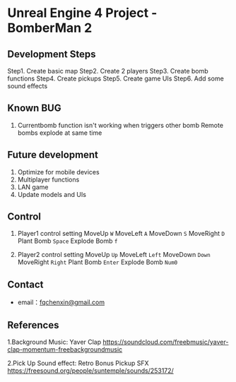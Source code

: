 # Unreal Engine 4 Project - BomberMan 2
## Development Steps
Step1. Create basic map 
Step2. Create 2 players 
Step3. Create bomb functions 
Step4. Create pickups 
Step5. Create game UIs
Step6. Add some sound effects

## Known BUG
1. Currentbomb function isn't working when triggers other bomb Remote bombs explode at same time

## Future development
1. Optimize for mobile devices
2. Multiplayer functions
3. LAN game
4. Update models and UIs

## Control
1.  Player1 control setting
MoveUp    `W`
MoveLeft    `A`
MoveDown    `S`
MoveRight    `D`
Plant Bomb `Space`
Explode Bomb   `f`

2.  Player2 control setting
MoveUp    `Up`
MoveLeft    `Left`
MoveDown    `Down`
MoveRight    `Right`
Plant Bomb `Enter`
Explode Bomb   `Num0`

## Contact
- email：<fqchenxin@gmail.com>

## References
1.Background Music:  Yaver Clap
https://soundcloud.com/freebmusic/yaver-clap-momentum-freebackgroundmusic

2.Pick Up Sound effect:  Retro Bonus Pickup SFX 
https://freesound.org/people/suntemple/sounds/253172/

